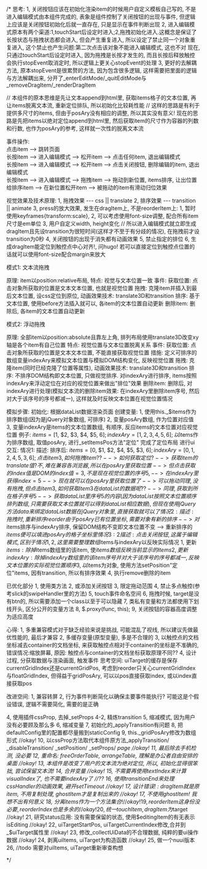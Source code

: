 
/*
 思考:
 1, 关闭按钮应该在初始化渲染item的时候用户自定义模板自己写的, 不是进入编辑模式由本组件完成的, 表象是组件控制了关闭按钮的出现与事件, 但逻辑上应该是关闭按钮初始化后就一直存在, 只是显示在事件判断出现
 2, 进入编辑模式原本有两个渠道:1,touchStart后设定时进入;2,拖拽初始化进入.这概念是保证了长按状态与拖拽状态都会进入, 但会产生重复进入, 所以设定了禁止同一个对象重复进入, 这个禁止也产生问题:第二次点击该对象不能进入编辑模式, 这也不对
 现在,只通过touchStart后设定时进入, 因为拖拽是长按才发生的, 而且长按后释放触控会执行stopEvent取消定时, 所以逻辑上更关心stopEvent的处理
 3, 更好的去解耦方法, 原本stopEvent是很累赘的方法, 因为包含很多逻辑, 这样需要把里面的逻辑与方法解耦出来, 分开了_enterEditMode/_quitEditMode与_removeDragItem/_renderDragItem

 // 本组件的原本思维是先让文本append到html里, 获取items格子的文本位置, 再让items脱离文本流, 重新定位排队, 所以初始化比较耗性能
 // 这样的思路是有利于提供多尺寸的items, 但由于posAry没有相应的调整, 所以其实没有意义!
 现在的思路是先把items以绝对定位append到html里, 然后获取item的尺寸作为容器的列数和行数, 也作为posAry的参考, 这样就一次性的脱离文本流

 事件操作:<br/>
 点击item --> 跳转页面<br/>
 长按item --> 进入编辑模式 --> 松开item --> 点击任何item, 退出编辑模式<br/>
 长按item --> 进入编辑模式 --> 松开item --> 点击关闭按钮, 删除编辑的item, 退出编辑模式<br/>
 长按item --> 进入编辑模式 --> 拖拽item --> 拖动到新位置, items排序, 让出位置给排序item --> 在新位置松开item --> 被拖动的item有滑动归位效果<br/>

 视觉效果及技术原理:
 1, 拖拽效果  --- css || translate
 2, 排序效果  --- transition || animate
 3, press的放大效果, 发生在dragItem上, 不是reorderItem上:
 1, 暂时使用keyframes{transform:scale},
 2, 可以考虑使用font-size调整, 配合所有item尺寸是em单位
 3, 用户自定义width, height变化
 // 所以进入编辑模式就立即生成dragItem且先设transition为很短时间(这样才不至于有分歧的情况), 在拖拽前才设transition为0秒
 4, 关闭按钮的出现于消失都有动画效果
 5, 禁止指定的排位
 6, 生成dragItem能定位到触控点中心对齐!, 问hugo!
 若可以直接定位到触控点位置的话就可以使用font-size配合margin来放大

 模式1: 文本流拖拽

 原理:
 item以position:relative布局,
 特点: 视觉与文本位置一致
 事件:
 获取位置:
 点击对象所获取的位置是文本文本位置, 也就是视觉位置
 拖拽:
 克隆item并插入到最后文本位置, 设css定位到原位, 动画效果技术: translate3D和transition
 排序:
 基于文本位置, 使用before方法插入就可以, 各item的文本位置自动更新
 删除item:
 删除后, 各item的文本位置自动更新

 模式2: 浮动拖拽

 原理:
 全部item以position:absolute且靠左上角, 排列布局使用translate3D改变xy轴是各个item有自己位置
 特点: 视觉位置与文本位置脱离关系
 事件:
 获取位置:
 点击对象所获取的位置是文本文本位置, 不能直接获取视觉位置
 措施:
 定义可排序的数组变量indexAry来模拟文本位置与模拟DOM结构变化, 反映视觉位置
 拖拽:
 克隆item(同时已经克隆了位置等属性), 动画效果技术: translate3D和transition
 排序:
 不排序DOM结构即文本位置, 只做视觉排序. 对indexAry进行排序, items按照indexAry来浮动定位在对应的视觉位置来做出"排位"效果
 删除item:
 删除后, 对indexAry进行处理(模拟文本流的删除item效果: 在indexAry里删除item序号, 然后对大于该序号的序号都减一), 这样就及时反映文本位置在视觉位置情况

 模拟步骤:
 初始化:
 根据dataList数据渲染页面
 创建变量:
 1, 使用this._$items作为排序数组(因为是jQuery对象数组, 可排序)
 2, 变量posAry数组, 作为位置对应值
 3, 变量indexAry是items的文本位置数组, 有顺序, 反应items的文本位置对应视觉位置
 例子: $items = [$1, $2, $3, $4, $5, $6]; indexAry = [1, 2, 3, 4, 5, 6];
 以$items作为排序数组, 取值posAry, 进行_setItemsPos方法"定位"
 完成了定位布局
 进行ui交互:
 情况1:
 描述: 排序后: $items = [$0, $1, $2, $4, $5, $3, $6]; indexAry = [0, 1, 2, 4, 5, 3, 6];
 点击item3, 如何拖拽item?? --> 如何获取定位? --> 获取item的translate值? 不, 难在兼容各浏览器, 所以在posAry里获取位置 --> 但点击获取的index值是DOM的index值=3, 不是现在视觉位置的序号5, --> 在indexAry里获得 index = 5 --> 现在就可以在posAry里获取位置了 --> 可以拖动
 同理, 没有拖拽, 但点击item3, 如何获取item3在dataList的数据呢?? --> 同理, 获取到所在格子序号5 --> 获取dataList里序号5的内容(因为dataList按照文本位置顺序排列数组, 只需要获取文本位置就可以得到dataList相应数据), 但现在使用jQuery方法data来绑定dataList数据在jQuery对象里, 直接获取就可以了
 情况2:
 描述: 拖拽时, 重新排序reorder
 由于posAry已有位置坐标, 需要对象有新的排序 --> 对$items排序与indexAry排序, 保留DOM结构不变即文本位置不变 --> 重新排序的$items便可以填进posAry的格子坐标里
 情况3:2
 描述: 点击关闭按钮,
 这属于编辑模式, 区别于情况1,2, 这里需要整理数组$items与indexAry以反映实际情况
 1, 更新$items: 除掉$items数组里的该item, 使$items数组反映当前显示的items
 2, 更新indexAry: 除掉indexAry数组里的该item序号并对大于该序号的序号都减一, 反映文本位置的实际视觉位置顺序
 3, 以$items为对象, 使用方法setPosition"定位"items, 因有transition, 所以有排序效果
 4, 执行remove删除的item

 已优化部分
 1, 使用类方法
 2, 或添加关闭按钮
 3, 限定拖动范围
 4, 禁止多点触控(参考slick的swipeHandler里的方法)
 5, touch事件命名空间
 6, 拖拽时候, target是没有btn的, 所以需要添加一个class以至于可以隐藏
 7, 类私有变量和方法都使用下划线开头, 区分公开的变量方法
 8, $.proxy(func, this);
 9, 关闭按钮的容器高度调整为适应高度


 心得:
 1, 多重兼容模式对于缺乏经验来说是挑战, 可能混乱了视线, 所以建议先做最优性能的, 最后才兼容
 2, 多缓存变量(原型变量), 多是不合理的
 3, 以触控点的文档坐标减去container的文档坐标, 来获取触控点相对于container的坐标是不准确的, 错误情况:缩放屏幕, 原因: 触控点与container的文档坐标获取原理不同??
 4, 设计过程, 分获取数据与渲染画面, 触发事件
 思考空间:
 uiTarget的缓存是保存currentGridIndex还是currentGridPos, 考虑到reorder只关心currentGridIndex与floatGridIndex, 但得益于gridPosAry, 可以以pos直接获取index, 或以index直接获取pos

 改进空间:
 1, 兼容转屏
 2, 行为事件判断简化以确保主要事件能执行? 可能这是个假设错误, 逻辑不需要简化, 需要的是正确


 4, 使用插件cssProp, 去掉_setProps
 4-2, 精炼transition
 5, 缩减模式, 因为用户没有必要顾及那么多
 6, 缩减变量
 7, 初始化的_applyTransition有问题
 8, 把defaultConfig里的配置都尽量搬到staticConfig
 9, this._gridPosAry修改为数组形式 //okay!
 10, 以cssProp方法取代本组件原方法_applyTransition/ _disableTransition/ _setPosition/ _setProps/ _page //okay!
 11, 最后除去手机检测, 没必要
 12, 重命名: freeOrderTable, arrangeTable, 理解是办公者自由安排的桌面 //okay!
 13, 本组件是改变了用户的文本流为绝对定位, 所以, 初始化显得很笨拙, 尝试保留文本流!
 14, 合并变量 //okay!
 15, 不需要再使用textIndex来计算visualIndex了, 也不需要indexAry了 //??
 16, 使用transitionEnd来处理cssHandler的动画效果, 避开setTimeout  //okay!
 17, 设计错误! : dragItem就是原item, 不用复制处理, ghostItem才是复制出来的  //okay!
 17, 不使用ghostItem! 我想不出有何意义
 18, 分离_$items作为一个方法集合! //okay!
 19, reorderItem这身份没必要, reorderIndex也是多余的 //okay!
 20, 统一touchItem, dragItem为$target //okay!
 21, 研究status应用: 没有需要保留的状态, 使用$editingItem的有无表示isEditing //okay!
 22, uiTargetStartPos, uiTargetCurrentIndex修改,合并到_$uiTarget属性里 //okay!
 23, 修改_collectUiData的不合理数据, 纯粹的要ui操作数据 //okay!
 24, 剥离uiItems, uiTarget为构造函数 //okay!
 25, 做一个nuui版本
 26, //todo 需要对uiItems, uiTarget重新审查构想

 */